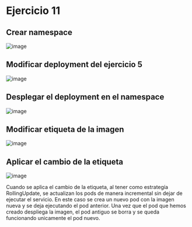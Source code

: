 # Ejercicio 11
## Crear namespace
![image](https://github.com/stemdo-labs/kubernetes-exercices-icasado01/assets/166407751/b7aea5ad-824d-4681-9269-04d49a75c0a7)

## Modificar deployment del ejercicio 5
![image](https://github.com/stemdo-labs/kubernetes-exercices-icasado01/assets/166407751/84b6bc93-b4c0-46a4-8235-bef1da0fd999)

## Desplegar el deployment en el namespace
![image](https://github.com/stemdo-labs/kubernetes-exercices-icasado01/assets/166407751/9d0694cb-f267-4d02-a008-67d78392901c)

## Modificar etiqueta de la imagen
![image](https://github.com/stemdo-labs/kubernetes-exercices-icasado01/assets/166407751/f7f65fa5-7345-4315-bb39-49da7eb9f2e8)

## Aplicar el cambio de la etiqueta
![image](https://github.com/stemdo-labs/kubernetes-exercices-icasado01/assets/166407751/1c80c616-0fb9-4777-afc6-18112c9fc4cc)

Cuando se aplica el cambio de la etiqueta, al tener como estrategía RollingUpdate, se actualizan los pods de manera incremental sin dejar de ejecutar el servicio. En este caso se crea un nuevo pod con la imagen nueva y se deja ejecutando el pod anterior. Una vez que
el pod que hemos creado despliega la imagen, el pod antiguo se borra y se queda funcionando unicamente el pod nuevo.
